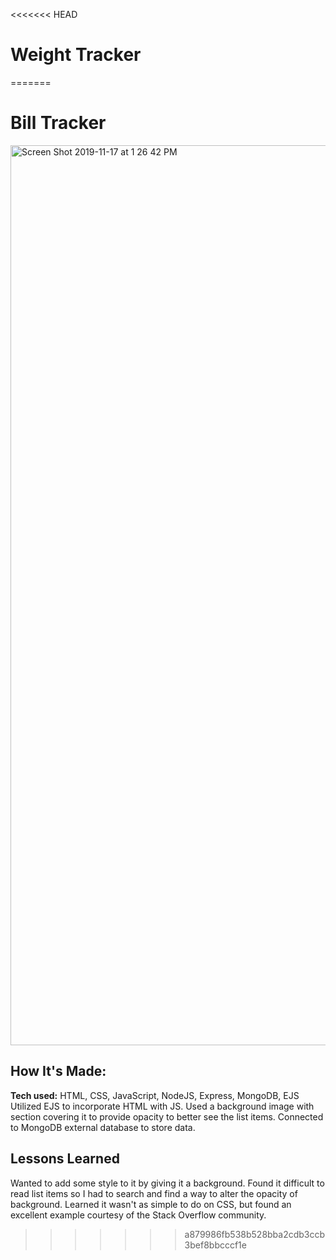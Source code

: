 <<<<<<< HEAD
# Weight Tracker
=======
# Bill Tracker

<img width="1440" alt="Screen Shot 2019-11-17 at 1 26 42 PM" src="https://user-images.githubusercontent.com/55306344/69011933-f9fd3f00-093d-11ea-9522-396bf164da4e.png">

## How It's Made:
**Tech used:** HTML, CSS, JavaScript, NodeJS, Express, MongoDB, EJS
Utilized EJS to incorporate HTML with JS. Used a background image with section covering it to provide opacity to better see the list items. Connected to MongoDB external database to store data.

## Lessons Learned
Wanted to add some style to it by giving it a background. Found it difficult to read list items so I had to search and find a way to alter the opacity of background. Learned it wasn't as simple to do on CSS, but found an excellent example courtesy of the Stack Overflow community.
>>>>>>> a879986fb538b528bba2cdb3ccb3bef8bbcccf1e
